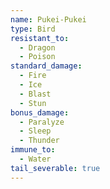 ```yaml
---
name: Pukei-Pukei
type: Bird
resistant_to:
  - Dragon
  - Poison
standard_damage:
  - Fire
  - Ice
  - Blast
  - Stun
bonus_damage:
  - Paralyze
  - Sleep
  - Thunder
immune_to:
  - Water
tail_severable: true
---
```


